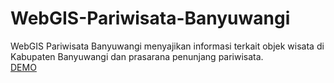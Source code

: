 # WebGIS-Pariwisata-Banyuwangi
WebGIS Pariwisata Banyuwangi menyajikan informasi terkait objek wisata di Kabupaten Banyuwangi dan prasarana penunjang pariwisata.
</br>
<a href="https://mohammadrizala.github.io/WebGIS-Pariwisata-Banyuwangi/">DEMO</a>
